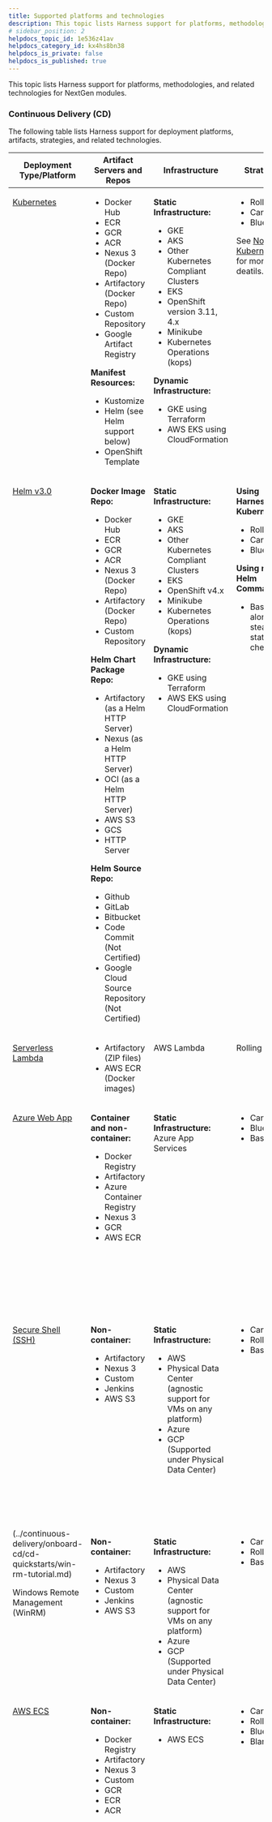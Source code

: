 ```yaml
---
title: Supported platforms and technologies
description: This topic lists Harness support for platforms, methodologies, and related technologies.
# sidebar_position: 2
helpdocs_topic_id: 1e536z41av
helpdocs_category_id: kx4hs8bn38
helpdocs_is_private: false
helpdocs_is_published: true
---
```


This topic lists Harness support for platforms, methodologies, and related technologies for NextGen modules.

### Continuous Delivery (CD)

The following table lists Harness support for deployment platforms, artifacts, strategies, and related technologies.

<table class="blueTable">
<thead>
  <tr>
    <th> Deployment Type/Platform</th>
    <th> Artifact Servers and Repos</th>
    <th> Infrastructure</th>
    <th> Strategies</th>
    <th> Verification</th>
  </tr>
</thead>
<tbody>
  <tr valign="top">
    <td>
      <p> <a href="#see-also">Kubernetes</a></p>
    </td>
    <td>
      <ul>
        <li>Docker Hub</li>
        <li>ECR</li>
        <li>GCR</li>
        <li>ACR</li>
        <li>Nexus 3 (Docker Repo)</li>
        <li>Artifactory (Docker Repo)</li>
        <li>Custom Repository</li>
        <li>Google Artifact Registry</li>
      </ul>
      <p> <strong>Manifest Resources:</strong></p>
      <ul>
        <li>Kustomize</li>
        <li>Helm (see Helm support below)</li>
        <li>OpenShift Template</li>
      </ul>
    </td>
    <td>
      <p> <strong>Static Infrastructure:</strong></p>
      <ul>
        <li>GKE</li>
        <li>AKS</li>
        <li>Other Kubernetes Compliant Clusters</li>
        <li>EKS</li>
        <li>OpenShift version 3.11, 4.x</li>
        <li>Minikube</li>
        <li>Kubernetes Operations (kops)</li>
      </ul>
      <p> <strong>Dynamic Infrastructure:</strong></p>
      <ul>
        <li>GKE using Terraform</li>
        <li>AWS EKS using CloudFormation</li>
      </ul>
    </td>
    <td>
      <ul>
        <li>Rolling</li>
        <li>Canary</li>
        <li>Blue/Green</li>
      </ul>
      <p>See <a href="#notes">Note on Kubernetes</a> for more deatils.</p>
    </td>
    <td>
      <p> <strong>Rolling:</strong></p>
      <ul>
        <li>Previous Analysis - Synthetic Load</li>
      </ul>
      <p> <strong>Canary:</strong></p>
      <ul>
        <li>Canary Analysis - Realtime Load</li>
      </ul>
      <p> <strong>Blue/Green:</strong></p>
      <ul>
        <li>Previous Analysis - Synthetic Load</li>
      </ul>
    </td>
  </tr>
  <tr valign="top">
    <td>
      <p><a href="#see-also">Helm v3.0</a></p>
    </td>
    <td>
      <p> <strong>Docker Image Repo:</strong></p>
      <ul>
        <li>Docker Hub</li>
        <li>ECR</li>
        <li>GCR</li>
        <li>ACR</li>
        <li>Nexus 3 (Docker Repo)</li>
        <li>Artifactory (Docker Repo)</li>
        <li>Custom Repository</li>
      </ul>
      <p> <strong>Helm Chart Package Repo:</strong></p>
      <ul>
        <li>Artifactory (as a Helm HTTP Server)</li>
        <li>Nexus (as a Helm HTTP Server)</li>
        <li>OCI (as a Helm HTTP Server)</li>
        <li>AWS S3</li>
        <li>GCS</li>
        <li>HTTP Server</li>
      </ul>
      <p> <strong>Helm Source Repo:</strong></p>
      <ul>
        <li>Github</li>
        <li>GitLab</li>
        <li>Bitbucket</li>
        <li> Code Commit (Not Certified)</li>
        <li> Google Cloud Source Repository (Not Certified)</li>
      </ul>
    </td>
    <td>
      <p> <strong>Static Infrastructure:</strong></p>
      <ul>
        <li>GKE</li>
        <li>AKS</li>
        <li>Other Kubernetes Compliant Clusters</li>
        <li>EKS</li>
        <li>OpenShift v4.x</li>
        <li>Minikube</li>
        <li>Kubernetes Operations (kops)</li>
      </ul>
      <p> <strong>Dynamic Infrastructure:</strong></p>
      <ul>
        <li>GKE using Terraform</li>
        <li>AWS EKS using CloudFormation</li>
      </ul>
    </td>
    <td>
      <p> <strong>Using Harness Kubernetes:</strong></p>
      <ul>
        <li>Rolling</li>
        <li>Canary</li>
        <li>Blue/Green</li>
      </ul>
      <p> <strong>Using native Helm Command:</strong></p>
      <ul>
        <li>Basic along with steady state check</li>
      </ul>
    </td>
    <td>
      <p> Previous Analysis - Synthetic Load</p>
    </td>
  </tr>
  <tr valign="top">
    <td>
      <p><a href="#see-also">Serverless Lambda</a></p>
    </td>
    <td>
      <ul>
        <li>Artifactory (ZIP files)</li>
        <li>AWS ECR (Docker images)</li>
      </ul>
    </td>
    <td>
      <p>AWS Lambda</p>
    </td>
    <td>
      <p>Rolling</p>
    </td>
    <td>
      <p> Previous Analysis - Synthetic Load</p>
    </td>
  </tr>
  <tr valign="top">
    <td>
      <p> <a href="#see-also">Azure Web App</a></p>
    </td>
    <td>
      <p> <strong>Container and non-container:</strong></p>
      <ul>
        <li>Docker Registry</li>
        <li>Artifactory</li>
        <li>Azure Container Registry</li>
        <li>Nexus 3</li>
        <li>GCR</li>
        <li>AWS ECR</li>
      </ul>
    </td>
    <td>
      <p> <strong>Static Infrastructure:</strong><br/>Azure App Services</p>
    </td>
    <td>
      <ul>
        <li>Canary</li>
        <li>Blue/Green</li>
        <li>Basic</li>
      </ul>
    </td>
    <td>
      <p> <strong>Basic:</strong></p>
      <ul>
        <li>Previous Analysis - Synthetic Load</li>
      </ul>
      <p> <strong>Canary:</strong></p>
      <ul>
        <li>Canary Analysis - Realtime Load</li>
      </ul>
      <p> <strong>Blue/Green:</strong></p>
      <ul>
        <li>Previous Analysis - Synthetic Load</li>
      </ul>
    </td>
  </tr>
  <tr valign="top">
    <td>
      <p> <a href="#see-also">Secure Shell (SSH)</a></p>
    </td>
    <td>
      <p> <strong>Non-container:</strong></p>
      <ul>
        <li>Artifactory</li>
        <li>Nexus 3</li>
        <li>Custom</li>
        <li>Jenkins</li>
        <li>AWS S3</li>
      </ul>
    </td>
    <td>
      <p> <strong>Static Infrastructure:</strong></p>
      <ul>
        <li>AWS</li>
        <li>Physical Data Center (agnostic support for VMs on any platform)</li>
        <li>Azure</li>
        <li>GCP (Supported under Physical Data Center)</li>
      </ul>
    </td>
    <td>
      <ul>
        <li>Canary</li>
        <li>Rolling</li>
        <li>Basic</li>
      </ul>
    </td>
    <td>
      <p> <strong>Basic:</strong></p>
      <ul>
        <li>Previous Analysis - Synthetic Load</li>
      </ul>
      <p> <strong>Canary:</strong></p>
      <ul>
        <li>Canary Analysis - Realtime Load</li>
      </ul>
      <p> <strong>Rolling:</strong></p>
      <ul>
        <li>Previous Analysis - Synthetic Load</li>
      </ul>
    </td>
  </tr>
  <tr valign="top">
    <td>
      (../continuous-delivery/onboard-cd/cd-quickstarts/win-rm-tutorial.md)
      <p>Windows Remote Management (WinRM)</p>
    </td>
    <td>
      <p> <strong>Non-container:</strong></p>
      <ul>
        <li>Artifactory</li>
        <li>Nexus 3</li>
        <li>Custom</li>
        <li>Jenkins</li>
        <li>AWS S3</li>
      </ul>
    </td>
    <td>
      <p> <strong>Static Infrastructure:</strong></p>
      <ul>
        <li>AWS</li>
        <li>Physical Data Center (agnostic support for VMs on any platform)</li>
        <li>Azure</li>
        <li>GCP (Supported under Physical Data Center)</li>
      </ul>
    </td>
    <td>
      <ul>
        <li>Canary</li>
        <li>Rolling</li>
        <li>Basic</li>
      </ul>
    </td>
    <td>
      <p> Previous Analysis - Synthetic Load</p>
    </td>
  </tr>
  <tr valign="top">
    <td>
      <p> <a href="#see-also">AWS ECS</a></p>
    </td>
    <td>
      <p> <strong>Non-container:</strong></p>
      <ul>
        <li>Docker Registry</li>
        <li>Artifactory</li>
        <li>Nexus 3</li>
        <li>Custom</li>
        <li>GCR</li>
        <li>ECR</li>
        <li>ACR</li>
      </ul>
    </td>
    <td>
      <p> <strong>Static Infrastructure:</strong></p>
      <ul>
        <li>AWS ECS</li>
      </ul>
    </td>
    <td>
      <ul>
        <li>Canary</li>
        <li>Rolling</li>
        <li>Blue/Green</li>
        <li>Blank</li>
      </ul>
    </td>
    <td>
      <p> <strong>Deployment Type - EC2:</strong></p>
      <ul>
        <li> <strong>Canary:</strong> Canary Analysis - Realtime Load</li>
        <li> <strong>Blue/Green:</strong> Previous Analysis - Synthetic Load</li>
        <li> <strong>Rolling:</strong> Previous Analysis - Synthetic Load</li>
      </ul>
      <p> <strong>Deployment Type - Fargate:</strong></p>
      <p>Same strategy support as EC2.</p>
      <p>For Fargate: The <code>complete-docker-id</code><br/>must be present in the monitoring provider.</p>
    </td>
  </tr>
</tbody>
</table>

#### Deployment notes

The following notes clarify support of some platform features.

##### Kubernetes

See [What Can I Deploy in Kubernetes?](../continuous-delivery/cd-technical-reference/cd-k8s-ref/what-can-i-deploy-in-kubernetes.md).

##### Kubernetes version support

The following versions are tested and supported for Kubernetes Canary, Rolling, and Blue/Green deployments:

- 1.13.0
- 1.14.0
- 1.15.0
- 1.16.0
- 1.17.0
- 1.18.0
- 1.19.4
- 1.20.0
- 1.21.0
- 1.22.0
- 1.23.0
- 1.24.3

For details on other tools and version included in Harness, see [SDKs installed with the Delegate](#sd_ks_installed_with_the_delegate).

Guidelines:

- Harness will officially support 3 previous versions from the last stable release. For example, the current most recent stable release is 1.24.3, and so Harness supports 1.23, 1.22, and 1.21.
- Harness supports any other versions of Kubernetes you are using on a best effort basis.
- Harness commits to support new minor versions within 3 months of the first stable release. For example, if the stable release of 1.24.3 occurs on August 15th, we will support it for compatibility by November 15th.

##### Helm

Helm chart dependencies are not supported in Git source repositories (Harness [Code Repo Connectors](/docs/category/code-repo-connectors)). Helm chart dependencies are supported in Helm Chart Repositories.

##### Artifact servers, repos, and artifacts

Harness uses **Metadata only** when downloading artifact sources.

For pulling Docker images from Docker repos, Harness is restricted by the limits of the Docker repo. For example, [Dockerhub limits](https://docs.docker.com/docker-hub/download-rate-limit/).

The following table lists Harness integrations and their artifact source support:

|                    |                |         |         |         |                 |             |            |                              |                              |             |            |
| ------------------ | -------------- | ------- | ------- | ------- | --------------- | ----------- | ---------- | ---------------------------- | ---------------------------- | ----------- | ---------- |
|                    | **Docker Hub** | **ECR** | **GCR** | **ACR** | **Artifactory** | **Nexus 3** | **Custom** | **Google Artifact Registry** | **Github Artifact Registry** | **Jenkins** | **AWS S3** |
| **Kubernetes**     | ✅             | ✅      | ✅      | ✅      | ✅              | ✅          | ✅         | ✅                           | ✅                           |             |            |
| **Helm**           | ✅             | ✅      | ✅      | ✅      | ✅              | ✅          | ✅         |                              |                              |             |            |
| **AWS ECS**        | ✅             | ✅      | ✅      | ✅      | ✅              | ✅          | ✅         |                              |                              |             |            |
| **Azure Web Apps** | ✅             | ✅      | ✅      | ✅      | ✅              | ✅          |            |                              |                              |             |            |
| **SSH**            |                |         |         |         | ✅              | ✅          | ✅         |                              |                              | ✅          | ✅         |
| **WinRM**          |                |         |         |         | ✅              | ✅          | ✅         |                              |                              | ✅          | ✅         |
| **Serverless**     |                | ✅      |         |         | ✅              |             |            |                              |                              |             | ✅         |

##### Manifest and Config file Store Support

The following table lists where you can store your manifests or config files for each integration.

|                               |            |            |               |                       |             |              |               |            |            |                          |                           |
| ----------------------------- | ---------- | ---------- | ------------- | --------------------- | ----------- | ------------ | ------------- | ---------- | ---------- | ------------------------ | ------------------------- |
|                               | **Github** | **Gitlab** | **Bitbucket** | **Harness Filestore** | **Any Git** | **OCI Helm** | **HTTP Helm** | **AWS S3** | **Custom** | **Google Cloud Storage** | **Inherit from manifest** |
| **Kubernetes**                | ✅         | ✅         | ✅            | ✅                    | ✅          | ✅           | ✅            | ✅         | ✅         | ✅                       | ✅                        |
| **Values YAML**               | ✅         | ✅         | ✅            | ✅                    | ✅          |              |               |            | ✅         |                          | ✅                        |
| **Kustomize**                 | ✅         | ✅         | ✅            | ✅                    | ✅          |              |               |            |            |                          |                           |
| **Kustomize\*\***Patches\*\*  | ✅         | ✅         | ✅            | ✅                    | ✅          |              |               |            |            |                          | ✅                        |
| **Openshift\*\***Template\*\* | ✅         | ✅         | ✅            | ✅                    | ✅          |              |               |            | ✅         |                          |                           |
| **Openshift\*\***Params\*\*   | ✅         | ✅         | ✅            | ✅                    | ✅          |              |               |            | ✅         |                          |                           |
| **AWS ECS**                   | ✅         | ✅         | ✅            | ✅                    | ✅          |              |               |            |            |                          | ✅                        |
| **Helm Chart**                | ✅         | ✅         | ✅            | ✅                    | ✅          | ✅           | ✅            | ✅         | ✅         | ✅                       | ✅                        |
| **Serverless.com**            | ✅         | ✅         | ✅            |                       | ✅          |              |               |            |            |                          |                           |
| **SSH**                       |            |            |               | ✅                    |             |              |               |            |            |                          |                           |
| **WinRM**                     |            |            |               | ✅                    |             |              |               |            |            |                          |                           |
| **Azure Web Apps**            |            |            |               | ✅                    |             |              |               |            |            |                          |                           |

##### Terraform version support

Harness does not include Terraform on the Harness Delegate. You must install Terraform on the Delegate when using Terraform in Harness. For more information, go to [Terraform How-tos](../continuous-delivery/cd-advanced/terraform-category/terraform-how-tos.md).

Harness supports the following Terraform versions:

- v1.3.5
- v1.1.9
- v1.0.0
- v0.15.5
- v0.15.0
- v0.14.0

Here's an example install script for the Harness delegate:

```bash
# Install TF
microdnf install unzip
curl -O -L https://releases.hashicorp.com/terraform/1.3.5/terraform_1.3.5_darwin_amd64.zip
unzip terraform_1.3.5_darwin_amd64.zip
mv ./terraform /usr/bin/
# Check TF install
terraform --version
```

Some Harness features might require specific Terraform versions.

##### Azure AKS clusters

To use an AKS cluster for deployment, the AKS cluster must have local accounts enabled (AKS property `disableLocalAccounts=false`).

##### AWS and Azure GovCloud

Harness is now certified in Azure GovCloud and AWS GovCloud.

### GitOps

Harness GitOps lets you perform GitOps deployments in Harness. You define the desired state of the service you want to deploy in your Git manifest, and then use Harness GitOps to sync state with your live Kubernetes cluster.

GitOps supports the following:

- Source Repositories:
  - All Git providers.
  - HTTP Helm repos.
- Target clusters:
  - Kubernetes clusters hosted on any platform:
    - GKE.
    - AKS.
    - EKS.
    - Other Kubernetes-compliant clusters.
    - OpenShift version 3.11, 4.x.
    - Minikube.
    - Kubernetes Operations (kops).
- Repository Certificates:
  - TLS Certificate (PEM format).
  - SSH Known Host Entry.
- GnuPG Keys:
  - GnuPG Public Key Data (ASCII-armored).

See [Harness GitOps Basics](../continuous-delivery/cd-gitops/harness-git-ops-basics.md) and [Harness CD GitOps Quickstart](../continuous-delivery/cd-gitops/harness-cd-git-ops-quickstart.md)

### Continuous Integration (CI)

The following table lists Harness support for CI platforms, repos, registries, and related technologies.

<table>
  <thead>
    <tr>
      <th>Source Code Management (SCM)</th>
      <th>Artifact Repos</th>
      <th>Container Registries</th>
      <th>Build Farm Platforms</th>
      <th>Testing Frameworks Supported</th>
    </tr>
  </thead>
  <tbody>
    <tr valign="top">
      <td>
        <ul>
          <li>GitLab</li>
          <li>Bitbucket</li>
          <li>GitHub</li>
        </ul>
      </td>
      <td>
        <ul>
          <li>Artifactory</li>
          <li>AWS S3</li>
          <li>GCP GCS</li>
        </ul>
      </td>
      <td>
        <ul>
          <li>Amazon Elastic Container Registry (ECR)</li>
          <li>Google Container Registry (GCR)</li>
          <li>Docker registries (e.g. Docker Hub)</li>
          <li>Other</li>
        </ul>
      </td>
      <td>
        <ul>
          <li>Kubernetes cluster (platform agnostic)</li>
          <li>Amazon Elastic Kubernetes Service (Amazon EKS)</li>
          <li>Google Kubernetes Engine (GKE)</li>
          <li>AWS Linux and Windows VMs</li>
          <li>Red Hat OpenShift 4</li>
        </ul>
      </td>
      <td>
        <p>Currently, Harness supports:</p>
        <ul>
          <li>Bazel</li>
          <li>Maven</li>
          <li>Gradle</li>
        </ul>
        <p> More frameworks will be supported soon.</p>
      </td>
    </tr>
  </tbody>
</table>

More frameworks will be supported soon.

### Continuous Verification

Harness supports the following metrics and logging platforms.

#### Metrics providers

The following table lists Harness support for metrics platforms (APMs).

| Metrics Provider Name                                                                                                               | Metric Pack                    | Deployment Verification      |
| ----------------------------------------------------------------------------------------------------------------------------------- | ------------------------------ | ---------------------------- |
| [AppDynamics](../continuous-delivery/cd-execution/cv-category/verify-deployments-with-app-dynamics.md)                              | Business Transactions          | Yes                          |
| [AppDynamics](../continuous-delivery/cd-execution/cv-category/verify-deployments-with-app-dynamics.md)                              | JVM and Infra Metrics          | Supported via Custom Metrics |
| [New Relic](../continuous-delivery/cd-execution/cv-category/verify-deployments-with-new-relic.md)                                   | Business Transactions          | Yes                          |
| New Relic                                                                                                                           | Insights                       | Supported via Custom Metrics |
| [Google Cloud Operations (GCP)](../continuous-delivery/cd-execution/cv-category/verify-deployments-with-google-cloud-operations.md) | Infrastructure Metrics         | Yes                          |
| Google Cloud Operations (GCP)                                                                                                       | Custom metrics from explorer   | No                           |
| [Prometheus](../continuous-delivery/cd-execution/cv-category/verify-deployment-with-prometheus.md)                                  | Custom metrics from Prometheus | Yes                          |
| [Datadog](../continuous-delivery/cd-execution/cv-category/verify-deployments-with-datadog.md)                                       | Docker Infra Metrics           | Yes                          |
| [Dynatrace](../continuous-delivery/cd-execution/cv-category/verify-deployments-with-dynatrace.md)                                   | Performance                    | Yes                          |

#### Log providers

Most logging platforms are also supported.

|                                                                                                                                     |                             |
| ----------------------------------------------------------------------------------------------------------------------------------- | --------------------------- |
| **Log Provider Name**                                                                                                               | **Deployment Verification** |
| [Splunk](../continuous-delivery/cd-execution/cv-category/verify-deployments-with-splunk.md)                                         | Yes                         |
| [Google Cloud Operations (GCP)](../continuous-delivery/cd-execution/cv-category/verify-deployments-with-google-cloud-operations.md) | Yes                         |

#### Custom health sources

Harness offers support for all major APM vendors and log providers, but there are cases where a customized APM or log provider is needed. The Custom Health Source lets you customize APMs and log providers of your choice.

See [Verify Deployments with Custom Health Source](../continuous-delivery/cd-execution/cv-category/verify-deployments-with-custom-health-metrics.md).

### Cloud Cost Management

#### Supported Kubernetes Management Platform

The following section lists the support for the Kubernetes management platform for CCM:

|                                                 |                        |                   |
| ----------------------------------------------- | ---------------------- | ----------------- |
| **Technology**                                  | **Supported Platform** | **Pricing**       |
| OpenShift 3.11                                  | GCP                    | GCP               |
| OpenShift 4.3                                   | AWSOn-Prem             | AWSCustom-rate\*  |
| Rancher                                         | AWS                    | Custom-rate\*\*   |
| Kops (Kubernetes Operations)                    | AWS                    | AWS               |
| Tanzu Kubernetes Grid Integrated Edition (TKGI) | On-Prem                | Custom-rate\*\*\* |

\*Cost data is supported for On-Prem OpenShift 4.3. This uses a custom rate.

\*\*Cost data is supported for K8s workloads on AWS managed by Rancher, but the cost falls back to the custom rate.

\*\*\*Cost is computed using a custom rate. This can be modified by Harness on request.

#### Supported ingress controllers for Kubernetes AutoStopping

The following table lists the ingress controllers supported for Kubernetes AutoStopping:

|                            |                                                                    |
| -------------------------- | ------------------------------------------------------------------ |
| **Ingress Controller**     | **Extent of Support**                                              |
| Nginx ingress controller   | Fully supported                                                    |
| HAProxy ingress controller | Fully supported                                                    |
| Traefik as ingress gateway | Supported using ingress routes and manually configured middlewares |
| Istio as API gateway       | Fully supported                                                    |
| Ambassador as API gateway  | Supported by manually editing the mapping                          |

#### Feature Support Matrix

This section lists the feature support matrix for the supported cloud platforms:

##### AWS Service

|                     |                         |                     |                               |
| ------------------- | ----------------------- | ------------------- | ----------------------------- |
|                     | **Inventory Dashboard** | **Recommendations** | **AutoStopping**              |
| **EC2**             | Yes                     | Yes         | Yes (With Spot Orchestration) |
| **ECS**             | Yes                     | Yes         | Yes                           |
| **EKS**             | Yes                     | Yes                 | Yes                           |
| **RDS**             | Yes                     | No                  | Yes                           |
| **EBS**             | Yes                     | No                  | No                            |
| **Snapshots**       | Yes                     | No                  | NA                            |
| **Elastic** **IPs** | Yes                     | No                  | NA                            |
| **ASGs**            | No                      | No                  | Yes (With Spot Orchestration) |

##### GCP Product

|             |                         |                     |                  |
| ----------- | ----------------------- | ------------------- | ---------------- |
|             | **Inventory Dashboard** | **Recommendations** | **AutoStopping** |
| **GCE VMs** | Yes                     | Coming soon         | Yes     |
| **GKE**     | Yes                     | Yes                 | Yes              |

##### Azure Product

|                     |                         |                     |                               |
| ------------------- | ----------------------- | ------------------- | ----------------------------- |
|                     | **Inventory Dashboard** | **Recommendations** | **AutoStopping**              |
| **Virtual Machine** | Yes             | Coming soon         | Yes (With Spot Orchestration) |
| **AKS**             | Yes                     | Yes                 | Yes                           |

### Service Reliability Management

Harness supports the following Health Sources and Change Sources.

#### Health sources

A Health Source monitors changes in health trends of the Service using metrics and logs collected from an APM and log provider respectively.

Harness offers support for all major APM vendors, but there are cases where a customized APM is needed. The [Custom Health Source](../continuous-delivery/cd-execution/cv-category/verify-deployments-with-custom-health-metrics.md) lets you customize APMs of your choice.

##### Metrics providers and logging tools

Currently, Harness supports the following APMs and logging tools:

- AppDynamics
- Prometheus
- Dynatrace
- Splunk
- Custom Health Source
- Google Cloud Operations (formerly Stackdriver)
- New Relic
- Datadog

More tools will be added soon.

#### Change sources

A Change Source monitors change events related to deployments, infrastructure changes, and incidents. The following Change Sources are supported:

- Harness CD NextGen
- Harness CD
- PagerDuty

### Security Testing Orchestration

See [Security Step Settings Reference](../security-testing-orchestration/sto-techref-category/security-step-settings-reference.md).

### Feature Flags

Harness Feature Flags support [client-side and server-side SDKs](../feature-flags/ff-sdks/sdk-overview/client-side-and-server-side-sdks.md) for a number of programming languages.

#### Client-side SDKs

The following table lists the Client-side Feature Flag SDKs Harness supports.

| SDK                                                                   | Documentation                                                                                          |
| --------------------------------------------------------------------- | ------------------------------------------------------------------------------------------------------ |
| [Android](https://github.com/harness/ff-android-client-sdk)           | [Android SDK Reference](../feature-flags/ff-sdks/client-sdks/android-sdk-reference.md)           |
| [iOS](https://github.com/harness/ff-ios-client-sdk)                   | [iOS SDK Reference](../feature-flags/ff-sdks/client-sdks/ios-sdk-reference.md)                   |
| [Flutter](https://github.com/harness/ff-flutter-client-sdk)           | [Flutter SDK Reference](../feature-flags/ff-sdks/client-sdks/flutter-sdk-reference.md)           |
| [Javascript](https://github.com/harness/ff-javascript-client-sdk)     | [Javascript SDK Reference](../feature-flags/ff-sdks/client-sdks/java-script-sdk-references.md)   |
| [React Native](https://github.com/harness/ff-react-native-client-sdk) | [React Native SDK Reference](../feature-flags/ff-sdks/client-sdks/react-native-sdk-reference.md) |
| [Xamarin](https://github.com/harness/ff-xamarin-client-sdk)           | [Xamarin SDK Reference](../feature-flags/ff-sdks/client-sdks/xamarin-sdk-reference.md)           |

#### Server-side SDKs

The following table lists the Server-side Feature Flag SDKs Harness supports.

| SDK                                                        | Documentation                                                                                            |
| ---------------------------------------------------------- | -------------------------------------------------------------------------------------------------------- |
| [.NET](https://github.com/harness/ff-dotnet-server-sdk)    | [.NET SDK Reference](../feature-flags/ff-sdks/server-sdks/net-sdk-reference.md)                    |
| [Go](https://github.com/harness/ff-golang-server-sdk)      | [Go SDK Reference](../feature-flags/ff-sdks/server-sdks/feature-flag-sdks-go-application.md)       |
| [Java](https://github.com/harness/ff-java-server-sdk)      | [Java SDK Reference](../feature-flags/ff-sdks/server-sdks/integrate-feature-flag-with-java-sdk.md) |
| [Node.js](https://github.com/harness/ff-nodejs-server-sdk) | [Node.js SDK Reference](../feature-flags/ff-sdks/server-sdks/node-js-sdk-reference.md)             |
| [Python](https://github.com/harness/ff-python-server-sdk)  | [Python SDK Reference](../feature-flags/ff-sdks/server-sdks/python-sdk-reference.md)               |
| [Ruby](https://github.com/harness/ff-ruby-server-sdk)      | [Ruby SDK Reference](../feature-flags/ff-sdks/server-sdks/ruby-sdk-reference.md)                   |
| [PHP](https://github.com/harness/ff-php-server-sdk)        | [PHP SDK Reference](../feature-flags/ff-sdks/server-sdks/php-sdk-reference.md)                     |

### Harness Chaos Engineering

Perform chaos experiments on applications in your infrastructure, such as a Kubernetes cluster. Use predefined or custom, Workflow templates.

See [Introduction to Chaos Module](../chaos-engineering/overview/introduction-to-chaos-module.md).

### Collaboration

The following table lists Harness support for collaboration tools.

Most providers are used in both Pipeline Notification Strategies and User Group notifications:

- [Add a Pipeline Notification Strategy](../continuous-delivery/cd-advanced/cd-notifications/notify-users-of-pipeline-events.md)
- [Send Notifications Using Slack](../platform/5_Notifications/send-notifications-using-slack.md)
- [Send Notifications to Microsoft Teams](../platform/5_Notifications/send-notifications-to-microsoft-teams.md)

| Provider Name                                                                                       | Notification | Approval/Change Management |
| --------------------------------------------------------------------------------------------------- | ------------ | -------------------------- |
| [Microsoft Teams](../platform/5_Notifications/send-notifications-to-microsoft-teams.md)             | Yes          | N/A                        |
| [Email](../continuous-delivery/cd-advanced/cd-notifications/notify-users-of-pipeline-events.md)     | Yes          | N/A                        |
| [Slack](../platform/5_Notifications/send-notifications-using-slack.md)                              | Yes          | N/A                        |
| [Jira](../platform/9_Approvals/adding-jira-approval-stages.md)                                      | Yes          | Yes                        |
| [ServiceNow](../platform/9_Approvals/service-now-approvals.md)                                      | N/A          | Yes                        |
| [PagerDuty](../continuous-delivery/cd-advanced/cd-notifications/notify-users-of-pipeline-events.md) | Yes          | N/A                        |

### Access control

The following table lists Harness support for SSO protocols and tools.

See [Add and Manage Access Control](../feature-flags/ff-onboarding/ff-security-compliance/manage-access-control.md).

| SSO Type                                                                     | SSO Providers          | Authentication Supported | Authorization (Group Linking) Supported | SCIM Provisioning |
| ---------------------------------------------------------------------------- | ---------------------- | ------------------------ | --------------------------------------- | ----------------- |
| [SAML 2.0](../platform/3_Authentication/3-single-sign-on-saml.md)            | Okta                   | Yes                      | Yes                                     | Yes               |
|                                                                              | Azure Active Directory | Yes                      | Yes                                     | Yes               |
|                                                                              | Others                 | Yes                      | Yes                                     | No                |
|                                                                              | OneLogin               | Yes                      | Yes                                     | Yes               |
| [OAuth 2.0](../platform/3_Authentication/4-single-sign-on-sso-with-oauth.md) | Github                 | Yes                      | No                                      | N/A               |
|                                                                              | GitLab                 | Yes                      | No                                      | N/A               |
|                                                                              | Bitbucket              | Yes                      | No                                      | N/A               |
|                                                                              | Google                 | Yes                      | No                                      | N/A               |
|                                                                              | Azure                  | Yes                      | No                                      | N/A               |
|                                                                              | LinkedIn               | Yes                      | No                                      | N/A               |
| LDAP (Delegate connectivity needed)                                          | Active Directory       | Coming soon              | Coming soon                             | N/A               |
|                                                                              | Open LDAP              | Coming soon              | Coming soon                             | N/A               |
|                                                                              | Oracle LDAP            | Coming soon              | Coming soon                             | N/A               |

### Secret management

The following table lists Harness support for cloud platform secrets management services.

See [Harness Secrets Management Overview](../platform/6_Security/1-harness-secret-manager-overview.md).

| Provider Name                                                               | Key Encryption Support | Encrypted Data Storaged with Harness | Support for Referencing Existing Secrets |
| --------------------------------------------------------------------------- | ---------------------- | ------------------------------------ | ---------------------------------------- |
| [AWS KMS](../platform/6_Security/7-add-an-aws-kms-secrets-manager.md)       | Yes                    | Yes                                  | No                                       |
| [AWS Secret Manager](../platform/6_Security/6-add-an-aws-secret-manager.md) | Yes                    | No                                   | Yes                                      |
| [Hashicorp Vault](../platform/6_Security/12-add-hashicorp-vault.md)         | Yes                    | No                                   | Yes                                      |
| [Azure Key Vault](../platform/6_Security/8-azure-key-vault.md)              | Yes                    | No                                   | Yes                                      |
| [Google KMS](../platform/6_Security/10-add-google-kms-secrets-manager.md)   | Yes                    | Yes                                  | No                                       |

### Harness Self-Managed Enterprise Edition

The following table lists the major support features for Harness Self-Managed Enterprise Edition offerings.

| Solution                                                          | Supported Platform           | Connected\* | HA Supported\*\* | Monitoring          | Disaster Recovery | Auto Restart | Features Under Controlled Release |
| ----------------------------------------------------------------- | ---------------------------- | ----------- | ---------------- | ------------------- | ----------------- | ------------ | --------------------------------- |
| [Kubernetes Cluster](/docs/category/kubernetes)                   | Kubernetes - GKE - AKS - EKS | Yes         | Yes              | Prometheus, Grafana | Supported         | Supported    |                                   |
| [Virtual Machine (VM)](/docs/category/install-on-virtual-machine) | Linux VM (3 VM minimum)      | Yes         | Yes              | Prometheus, Grafana | Supported         | Supported    |                                   |

### SDKs installed with the Delegate

Harness Delegate includes binaries for the SDKs that are required for deployments with Harness-supported integrations. These include binaries for Helm, ChartMuseum, `kubectl`, Kustomize, and so on.

##### Kubernetes Deployments

For Kubernetes deployments, the following SDKs/tools are included in the Delegate.

- kubectl: v1.13, v1.19
- Helm: v2.13.1, v3.1.2, v3.8.0
- Kustomize: v3.5.4, v4.0.0
- OpenShift: v4.2.16

The versions can be found in this public GitHub repo: <https://github.com/harness/harness-core/tree/develop/960-api-services/src/main/java/io/harness/delegate/clienttools>

For details on updating the default tool versions, go to [Install Software on the Delegate with Initialization Scripts](../platform/2_Delegates/configure-delegates/run-scripts-on-delegates.md).

For Kubernetes deployments, the following SDKs/tools are certified.

|                                     |                       |                       |
| ----------------------------------- | --------------------- | --------------------- |
| **Manifest Type**                   | **Required Tool/SDK** | **Certified Version** |
| Kubernetes                          | kubectl               | v1.24.3               |
|                                     | go-template           | v0.4                  |
| Helm                                | kubectl               | v1.24.3               |
|                                     | helm                  | v3.9.2                |
| Helm (chart is stored in GCS or S3) | kubectl               | v1.24.3               |
|                                     | helm                  | v3.9.2                |
|                                     | chartmuseum           | v0.8.2 and v0.12.0    |
| Kustomize                           | kubectl               | v1.24.3               |
|                                     | kustomize             | v4.5.4                |
| OpenShift                           | kubectl               | v1.24.3               |
|                                     | oc                    | v4                    |

##### Native Helm deployments

For [Native Helm deployments](../continuous-delivery/onboard-cd/cd-quickstarts/native-helm-quickstart.md), the following SDKs/tools are certified.

|                   |                                                 |                       |
| ----------------- | ----------------------------------------------- | --------------------- |
| **Manifest Type** | **Required Tool/SDK**                           | **Certified Version** |
| Helm Chart        | helm                                            | v3.9.2                |
|                   | kubectlRequired if Kubernetes version is 1.16+. | v1.24.3               |

##### Install a Delegate with custom SDK and 3rd-party tool binaries

To support customization, Harness provides a Harness Delegate image that does not include any third-party SDK binaries. We call this image the No Tools Image.

Using the No Tools Image and Delegate YAML, you can install the specific SDK versions you want. You install software on the Delegate using the `INIT_SCRIPT` environment variable in the Delegate YAML.

For steps on using the No Tools Delegate image and installing specific SDK versions, see [Install a Delegate with 3rd Party Tool Custom Binaries](../platform/2_Delegates/advanced-installation/install-a-delegate-with-3-rd-party-tool-custom-binaries.md).

## Harness Open Source Software (OSS) components

The following document lists the open source libraries and third-party software Harness uses.

- [Harness Open Source Software (OSS) components](static/harness-open-source-software-components.pdf)

## Supported browsers

The following browsers are supported:

- **Chrome**: latest version
- **Firefox**: latest version
- **Safari**: latest version
- All Chromium-based browsers.

Mobile browsers are not supported.

## Supported screen resolution

Minimum supported screen resolution is 1440x900.

